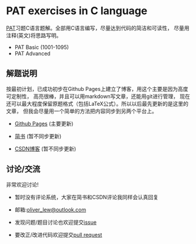# PAT exercises in C language

[PAT][pat]习题C语言题解。全部用C语言编写，尽量达到代码的简洁和可读性，
尽量用注释(英文)将思路写明。

* PAT Basic (1001-1095)
* PAT Advanced

## 解题说明

按最初计划，已成功初步在Github Pages上建立了博客，用这个主要是因为高度可定制性，
高亮很棒，并且可以用markdown写文章，还能用git进行管理，
现在还可以最大程度保留原题格式（包括LaTeX公式）。所以以后最先更新的是这里的文章，
但我会尽量用一个简单的方法把内容同步到另两个平台上。

- [Github Pages][gh-pages] (主要更新)

- [简书][jianshu] (暂不同步更新)

- [CSDN博客][CSDN] (暂不同步更新)

## 讨论/交流

非常欢迎讨论!

- 暂时没有评论系统，大家在简书和CSDN评论我同样会认真回复

- 邮箱:oliver_lew@outlook.com

- 发现问题/题目讨论也欢迎提交[issue][issues]

- 要改正/改进代码欢迎提交[pull request][pulls]

##
[gh-pages]: https://oliverlew.github.io/PAT/
[issues]: https://github.com/OliverLew/PAT/issues
[pulls]: https://github.com/OliverLew/PAT/pulls

[pat]: https://pintia.cn/problem-sets

[jianshu]: https://www.jianshu.com/u/6d7ea07c8f6e
[CSDN]: https://blog.csdn.net/Oliver__Lew
